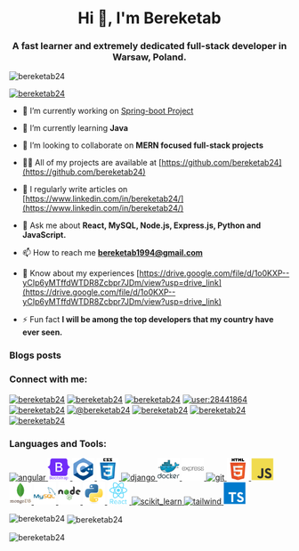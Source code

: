 <body background-color = "white">
<h1 align="center" color="red">Hi 👋, I'm Bereketab</h1>
<h3 align="center">A fast learner and extremely dedicated full-stack developer in Warsaw, Poland.</h3>

<p align="left"> <img src="https://komarev.com/ghpvc/?username=bereketab24&label=Profile%20views&color=0e75b6&style=flat" alt="bereketab24" /> </p>

<p align="left"> <a href="https://github.com/ryo-ma/github-profile-trophy"><img src="https://github-profile-trophy.vercel.app/?username=bereketab24" alt="bereketab24" /></a> </p>

- 🔭 I’m currently working on [Spring-boot Project](https://github.com/bereketab24/Innowise_Spring_Boot_Project)

- 🌱 I’m currently learning **Java**

- 👯 I’m looking to collaborate on **MERN focused full-stack projects**

- 👨‍💻 All of my projects are available at [https://github.com/bereketab24](https://github.com/bereketab24)

- 📝 I regularly write articles on [https://www.linkedin.com/in/bereketab24/](https://www.linkedin.com/in/bereketab24/)

- 💬 Ask me about **React, MySQL, Node.js, Express.js, Python and JavaScript.**

- 📫 How to reach me **bereketab1994@gmail.com**

- 📄 Know about my experiences [https://drive.google.com/file/d/1o0KXP--yCIp6yMTffdWTDR8Zcbpr7JDm/view?usp=drive_link](https://drive.google.com/file/d/1o0KXP--yCIp6yMTffdWTDR8Zcbpr7JDm/view?usp=drive_link)

- ⚡ Fun fact **I will be among the top developers that my country have ever seen.**

### Blogs posts
<!-- BLOG-POST-LIST:START -->
<!-- BLOG-POST-LIST:END -->

<h3 align="left">Connect with me:</h3>
<p align="left">
<a href="https://dev.to/bereketab24" target="blank"><img align="center" src="https://raw.githubusercontent.com/rahuldkjain/github-profile-readme-generator/master/src/images/icons/Social/devto.svg" alt="bereketab24" height="30" width="40" /></a>
<a href="https://twitter.com/bereketab24" target="blank"><img align="center" src="https://raw.githubusercontent.com/rahuldkjain/github-profile-readme-generator/master/src/images/icons/Social/twitter.svg" alt="bereketab24" height="30" width="40" /></a>
<a href="https://linkedin.com/in/bereketab24" target="blank"><img align="center" src="https://raw.githubusercontent.com/rahuldkjain/github-profile-readme-generator/master/src/images/icons/Social/linked-in-alt.svg" alt="bereketab24" height="30" width="40" /></a>
<a href="https://stackoverflow.com/users/user:28441864" target="blank"><img align="center" src="https://raw.githubusercontent.com/rahuldkjain/github-profile-readme-generator/master/src/images/icons/Social/stack-overflow.svg" alt="user:28441864" height="30" width="40" /></a>
<a href="https://instagram.com/bereketab24" target="blank"><img align="center" src="https://raw.githubusercontent.com/rahuldkjain/github-profile-readme-generator/master/src/images/icons/Social/instagram.svg" alt="bereketab24" height="30" width="40" /></a>
<a href="https://medium.com/@bereketab24" target="blank"><img align="center" src="https://raw.githubusercontent.com/rahuldkjain/github-profile-readme-generator/master/src/images/icons/Social/medium.svg" alt="@bereketab24" height="30" width="40" /></a>
<a href="https://www.codechef.com/users/bereketab24" target="blank"><img align="center" src="https://cdn.jsdelivr.net/npm/simple-icons@3.1.0/icons/codechef.svg" alt="bereketab24" height="30" width="40" /></a>
<a href="https://www.leetcode.com/bereketab24" target="blank"><img align="center" src="https://raw.githubusercontent.com/rahuldkjain/github-profile-readme-generator/master/src/images/icons/Social/leet-code.svg" alt="bereketab24" height="30" width="40" /></a>
<a href="https://discord.gg/bereketab24" target="blank"><img align="center" src="https://raw.githubusercontent.com/rahuldkjain/github-profile-readme-generator/master/src/images/icons/Social/discord.svg" alt="bereketab24" height="30" width="40" /></a>
</p>

<h3 align="left">Languages and Tools:</h3>
<p align="left"> <a href="https://angular.io" target="_blank" rel="noreferrer"> <img src="https://angular.io/assets/images/logos/angular/angular.svg" alt="angular" width="40" height="40"/> </a> <a href="https://getbootstrap.com" target="_blank" rel="noreferrer"> <img src="https://raw.githubusercontent.com/devicons/devicon/master/icons/bootstrap/bootstrap-plain-wordmark.svg" alt="bootstrap" width="40" height="40"/> </a> <a href="https://www.w3schools.com/cpp/" target="_blank" rel="noreferrer"> <img src="https://raw.githubusercontent.com/devicons/devicon/master/icons/cplusplus/cplusplus-original.svg" alt="cplusplus" width="40" height="40"/> </a> <a href="https://www.w3schools.com/css/" target="_blank" rel="noreferrer"> <img src="https://raw.githubusercontent.com/devicons/devicon/master/icons/css3/css3-original-wordmark.svg" alt="css3" width="40" height="40"/> </a> <a href="https://www.djangoproject.com/" target="_blank" rel="noreferrer"> <img src="https://cdn.worldvectorlogo.com/logos/django.svg" alt="django" width="40" height="40"/> </a> <a href="https://www.docker.com/" target="_blank" rel="noreferrer"> <img src="https://raw.githubusercontent.com/devicons/devicon/master/icons/docker/docker-original-wordmark.svg" alt="docker" width="40" height="40"/> </a> <a href="https://expressjs.com" target="_blank" rel="noreferrer"> <img src="https://raw.githubusercontent.com/devicons/devicon/master/icons/express/express-original-wordmark.svg" alt="express" width="40" height="40"/> </a> <a href="https://git-scm.com/" target="_blank" rel="noreferrer"> <img src="https://www.vectorlogo.zone/logos/git-scm/git-scm-icon.svg" alt="git" width="40" height="40"/> </a> <a href="https://www.w3.org/html/" target="_blank" rel="noreferrer"> <img src="https://raw.githubusercontent.com/devicons/devicon/master/icons/html5/html5-original-wordmark.svg" alt="html5" width="40" height="40"/> </a> <a href="https://developer.mozilla.org/en-US/docs/Web/JavaScript" target="_blank" rel="noreferrer"> <img src="https://raw.githubusercontent.com/devicons/devicon/master/icons/javascript/javascript-original.svg" alt="javascript" width="40" height="40"/> </a> <a href="https://www.mongodb.com/" target="_blank" rel="noreferrer"> <img src="https://raw.githubusercontent.com/devicons/devicon/master/icons/mongodb/mongodb-original-wordmark.svg" alt="mongodb" width="40" height="40"/> </a> <a href="https://www.mysql.com/" target="_blank" rel="noreferrer"> <img src="https://raw.githubusercontent.com/devicons/devicon/master/icons/mysql/mysql-original-wordmark.svg" alt="mysql" width="40" height="40"/> </a> <a href="https://nodejs.org" target="_blank" rel="noreferrer"> <img src="https://raw.githubusercontent.com/devicons/devicon/master/icons/nodejs/nodejs-original-wordmark.svg" alt="nodejs" width="40" height="40"/> </a> <a href="https://www.python.org" target="_blank" rel="noreferrer"> <img src="https://raw.githubusercontent.com/devicons/devicon/master/icons/python/python-original.svg" alt="python" width="40" height="40"/> </a> <a href="https://reactjs.org/" target="_blank" rel="noreferrer"> <img src="https://raw.githubusercontent.com/devicons/devicon/master/icons/react/react-original-wordmark.svg" alt="react" width="40" height="40"/> </a> <a href="https://scikit-learn.org/" target="_blank" rel="noreferrer"> <img src="https://upload.wikimedia.org/wikipedia/commons/0/05/Scikit_learn_logo_small.svg" alt="scikit_learn" width="40" height="40"/> </a> <a href="https://tailwindcss.com/" target="_blank" rel="noreferrer"> <img src="https://www.vectorlogo.zone/logos/tailwindcss/tailwindcss-icon.svg" alt="tailwind" width="40" height="40"/> </a> <a href="https://www.typescriptlang.org/" target="_blank" rel="noreferrer"> <img src="https://raw.githubusercontent.com/devicons/devicon/master/icons/typescript/typescript-original.svg" alt="typescript" width="40" height="40"/> </a> </p>

<p><img align="left" src="https://github-readme-stats.vercel.app/api/top-langs?username=bereketab24&show_icons=true&locale=en&layout=compact" alt="bereketab24" /></p>

<p>&nbsp;<img align="center" src="https://github-readme-stats.vercel.app/api?username=bereketab24&show_icons=true&locale=en" alt="bereketab24" /></p>

<p><img align="center" src="https://github-readme-streak-stats.herokuapp.com/?user=bereketab24&" alt="bereketab24" /></p>
</body>

